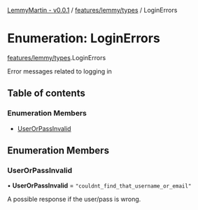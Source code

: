 [LemmyMartin - v0.0.1](../README.md) / [features/lemmy/types](../modules/features_lemmy_types.md) / LoginErrors

# Enumeration: LoginErrors

[features/lemmy/types](../modules/features_lemmy_types.md).LoginErrors

Error messages related to logging in

## Table of contents

### Enumeration Members

- [UserOrPassInvalid](features_lemmy_types.LoginErrors.md#userorpassinvalid)

## Enumeration Members

### UserOrPassInvalid

• **UserOrPassInvalid** = ``"couldnt_find_that_username_or_email"``

A possible response if the user/pass is wrong.
